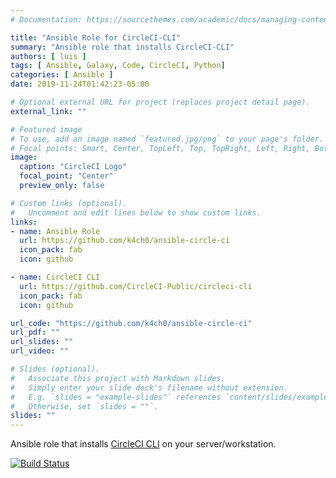 ```yaml
---
# Documentation: https://sourcethemes.com/academic/docs/managing-content/

title: "Ansible Role for CircleCI-CLI"
summary: "Ansible role that installs CircleCI-CLI"
authors: [ luis ]
tags: [ Ansible, Galaxy, Code, CircleCI, Python]
categories: [ Ansible ]
date: 2019-11-24T01:42:23-05:00

# Optional external URL for project (replaces project detail page).
external_link: ""

# Featured image
# To use, add an image named `featured.jpg/png` to your page's folder.
# Focal points: Smart, Center, TopLeft, Top, TopRight, Left, Right, BottomLeft, Bottom, BottomRight.
image:
  caption: "CircleCI Logo"
  focal_point: "Center"
  preview_only: false

# Custom links (optional).
#   Uncomment and edit lines below to show custom links.
links:
- name: Ansible Role
  url: https://github.com/k4ch0/ansible-circle-ci
  icon_pack: fab
  icon: github

- name: CircleCI CLI
  url: https://github.com/CircleCI-Public/circleci-cli
  icon_pack: fab
  icon: github

url_code: "https://github.com/k4ch0/ansible-circle-ci"
url_pdf: ""
url_slides: ""
url_video: ""

# Slides (optional).
#   Associate this project with Markdown slides.
#   Simply enter your slide deck's filename without extension.
#   E.g. `slides = "example-slides"` references `content/slides/example-slides.md`.
#   Otherwise, set `slides = ""`.
slides: ""
---
```


Ansible role that installs [CircleCI CLI](https://circleci-public.github.io/circleci-cli/) on your server/workstation.

[![Build Status](https://travis-ci.com/k4ch0/ansible-circleci-cli.svg?branch=master)](https://travis-ci.com/k4ch0/ansible-circleci-cli)